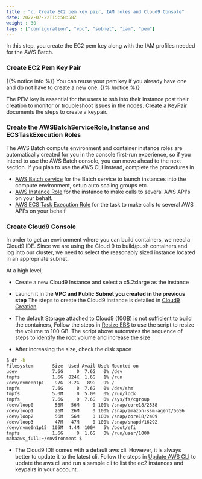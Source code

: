```yaml
---
title : "c. Create EC2 pem key pair, IAM roles and Cloud9 Console"
date: 2022-07-22T15:58:58Z
weight : 30
tags : ["configuration", "vpc", "subnet", "iam", "pem"]
---
```


In this step, you create the EC2 pem key along with the IAM profiles needed for the AWS Batch. 

### Create EC2 Pem Key Pair

{{% notice info %}}
You can reuse your pem key if you already have one and do not have to create a new one.
{{% /notice %}}

The PEM key is essential for the users to ssh into their instance post their creation to monitor or troubleshoot issues in the nodes. [Create a KeyPair](https://docs.aws.amazon.com/batch/latest/userguide/get-set-up-for-aws-batch.html#create-an-iam-role) documents the steps to create a keypair.

### Create the AWSBatchServiceRole, Instance and ECSTaskExecution Roles

The AWS Batch compute environment and container instance roles are automatically created for you in the console first-run experience, so if you intend to use the AWS Batch console, you can move ahead to the next section. If you plan to use the AWS CLI instead, complete the procedures in 
- [AWS Batch service](https://docs.aws.amazon.com/batch/latest/userguide/service_IAM_role.html) for the Batch service to launch instances into the compute environment, setup auto scaling groups etc.
- [AWS Instance Role](https://docs.aws.amazon.com/batch/latest/userguide/instance_IAM_role.html) for the instance to make calls to several AWS API's on your behalf.
- [AWS ECS Task Execution Role](https://docs.aws.amazon.com/AmazonECS/latest/developerguide/task_execution_IAM_role.html) for the task to make calls to several AWS API's on your behalf


### Create Cloud9 Console

In order to get an environment where you can build containers, we need a Cloud9 IDE. Since we are using the Cloud 9 to build/push containers and log into our cluster, we need to select the reasonably sized instance located in an appropriate subnet. 

At a high level,
- Create a new Cloud9 Instance and select a c5.2xlarge as the instance
- Launch it in the **VPC and Public Subnet you created in the previous step**
The steps to create the Cloud9 instance is detailed in [Cloud9 Creation](https://www.hpcworkshops.com/02-aws-getting-started/04-start_cloud9.html)

- The default Storage attached to Cloud9 (10GB) is not sufficient to build the containers, Follow the steps in [Resize EBS](https://catalog.us-east-1.prod.workshops.aws/workshops/4522540d-c97b-482b-9725-3f5ce058e6b8/en-US/prerequisites/05-grow-fs) to use the script to resize the volume to 100 GB. The script above automates the sequence of steps to identify the root volume and increase the size

- After increasing the size, check the disk space
```bash
$ df -h
Filesystem       Size  Used Avail Use% Mounted on
udev             7.6G     0  7.6G   0% /dev
tmpfs            1.6G  824K  1.6G   1% /run
/dev/nvme0n1p1    97G  8.2G   89G   9% /
tmpfs            7.6G     0  7.6G   0% /dev/shm
tmpfs            5.0M     0  5.0M   0% /run/lock
tmpfs            7.6G     0  7.6G   0% /sys/fs/cgroup
/dev/loop0        56M   56M     0 100% /snap/core18/2538
/dev/loop1        26M   26M     0 100% /snap/amazon-ssm-agent/5656
/dev/loop2        56M   56M     0 100% /snap/core18/2409
/dev/loop3        47M   47M     0 100% /snap/snapd/16292
/dev/nvme0n1p15  105M  4.4M  100M   5% /boot/efi
tmpfs            1.6G     0  1.6G   0% /run/user/1000
mahaaws_full:~/environment $ 
```
- The Cloud9 IDE comes with a default aws cli. However, it is always better to update it to the latest cli. Follow the steps in [Update AWS CLI](https://www.hpcworkshops.com/02-aws-getting-started/05-start-aws-cli.html) to update the aws cli and run a sample cli to list the ec2 instances and keypairs in your account.

